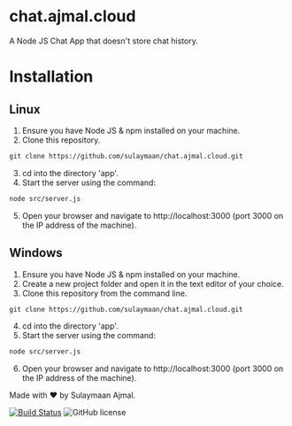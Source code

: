 # chat.ajmal.cloud

 A Node JS Chat App that doesn't store chat history.

# Installation

## Linux

1. Ensure you have Node JS & npm installed on your machine.
2. Clone this repository.
```markdown
git clone https://github.com/sulaymaan/chat.ajmal.cloud.git
```
3. cd into the directory 'app'.
4. Start the server using the command:
```markdown
node src/server.js
```
5. Open your browser and navigate to http://localhost:3000 (port 3000 on the IP address of the machine).

## Windows

1. Ensure you have Node JS & npm installed on your machine.
2. Create a new project folder and open it in the text editor of your choice.
3. Clone this repository from the command line.
```markdown
git clone https://github.com/sulaymaan/chat.ajmal.cloud.git
```
4. cd into the directory 'app'.
5. Start the server using the command:
```markdown
node src/server.js
```
6. Open your browser and navigate to http://localhost:3000 (port 3000 on the IP address of the machine).

Made with ❤️ by Sulaymaan Ajmal.

[![Build Status](https://travis-ci.org/sulaymaan/chat.ajmal.cloud.svg?branch=master)](https://travis-ci.org/sulaymaan/chat.ajmal.cloud)
![GitHub license](https://img.shields.io/github/license/sulaymaan/chat.ajmal.cloud.svg)